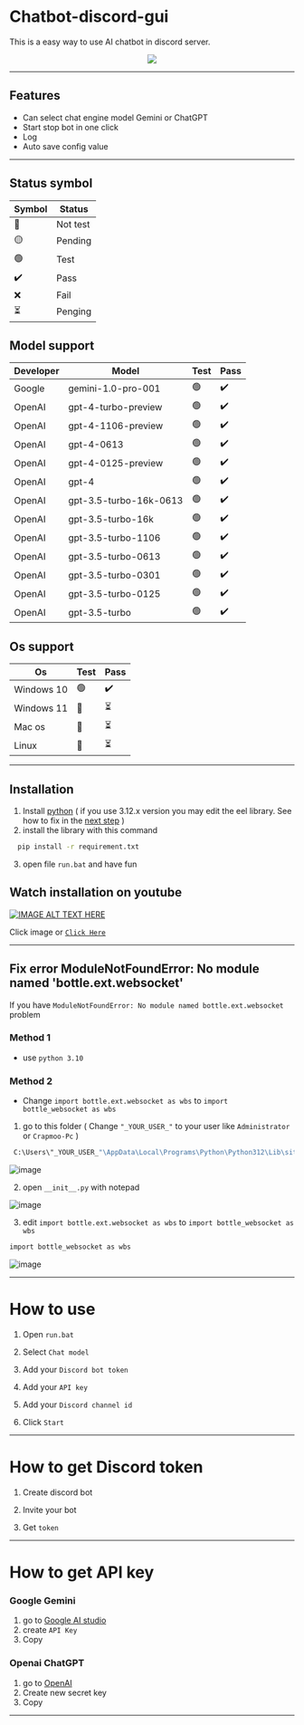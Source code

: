 
# Chatbot-discord-gui 

This is a easy way to use AI chatbot in discord server.



<div align="center">
    <img src="https://cdn.discordapp.com/attachments/1169126665935405126/1220337452020138096/image.png?ex=660e92d1&is=65fc1dd1&hm=ff53eb3172b42014f1c9d3c08589be7ebfcc20c578bdd93069d420356d5e8cf6&">
</div>

---

## Features

- Can select chat engine model Gemini or ChatGPT
- Start stop bot in one click
- Log
- Auto save config value

---


## Status symbol
|   Symbol  | Status |
|----------|---------|
| 🔴      | Not test |
| 🟡 | Pending |
|🟢 |  Test |
| ✔️ | Pass |
| ❌ | Fail |
| ⏳ | Penging|



## Model support

|    Developer          | Model                                                               | Test | Pass |
| ----------------- | ------------------------------------------------------------------ | ------| ------|
| Google | gemini-1.0-pro-001 | 🟢 | ✔️ |
| OpenAI | gpt-4-turbo-preview | 🟢 | ✔️ |
| OpenAI | gpt-4-1106-preview | 🟢 | ✔️ |
| OpenAI | gpt-4-0613 | 🟢| ✔️ |
| OpenAI | gpt-4-0125-preview | 🟢 | ✔️ |
| OpenAI | gpt-4 | 🟢 | ✔️ |
| OpenAI | gpt-3.5-turbo-16k-0613 | 🟢 | ✔️ |
| OpenAI | gpt-3.5-turbo-16k | 🟢 | ✔️ |
| OpenAI | gpt-3.5-turbo-1106 | 🟢 | ✔️ |
| OpenAI | gpt-3.5-turbo-0613 | 🟢 | ✔️ |
| OpenAI | gpt-3.5-turbo-0301 | 🟢 | ✔️ |
| OpenAI | gpt-3.5-turbo-0125 | 🟢 | ✔️ |
| OpenAI | gpt-3.5-turbo | 🟢 | ✔️ |

## Os support

|    Os          | Test | Pass |
| -------------- | -----| ---- |
| Windows 10     | 🟢   | ✔️  |
| Windows 11     | 🔴   | ⏳  |
| Mac os     | 🔴   | ⏳  |
| Linux    | 🔴   | ⏳  |

---

## Installation

1. Install [python](https://www.python.org/) ( if you use 3.12.x version you may edit the eel library. See how to fix in the [next step](https://github.com/Crapmoo/Chatbot-Discord-Gui?tab=readme-ov-file#fix-error-modulenotfounderror-no-module-named-bottleextwebsocket) )
2. install the library with this command

```bash
  pip install -r requirement.txt
```
3. open file `run.bat` and have fun


## Watch installation on youtube 
[![IMAGE ALT TEXT HERE](https://img.youtube.com/vi/t0Hv2SqklPM/0.jpg)](https://www.youtube.com/watch?v=t0Hv2SqklPM)

Click image or [`Click Here`](www.youtube.com/watch?v=t0Hv2SqklPM)

---

## Fix error ModuleNotFoundError: No module named 'bottle.ext.websocket'

 If you have `ModuleNotFoundError: No module named bottle.ext.websocket`  problem 

### Method 1
 - use `python 3.10`

### Method 2
 - Change `import bottle.ext.websocket as wbs`  to  `import bottle_websocket as wbs`
   
 1. go to this folder ( Change `"_YOUR_USER_"` to your user like `Administrator` or `Crapmoo-Pc` )
 ```bash
  C:\Users\"_YOUR_USER_"\AppData\Local\Programs\Python\Python312\Lib\site-packages\eel
 ```
 ![image](https://cdn.discordapp.com/attachments/1169126665935405126/1220347422904029194/image.png?ex=660e9c1a&is=65fc271a&hm=0deeb783c8d5b1c18b7c52d0d6b5d9c94f0c3b700018a00d8f1153e3bfe51212&)

 2. open `__init__.py` with notepad
 
 ![image](https://cdn.discordapp.com/attachments/1169126665935405126/1220349069004640317/image.png?ex=660e9da3&is=65fc28a3&hm=2c87ff3ac7ed57e9054f557398d93c8c48733ffb76f9468ba8ecadd5f86451f4&)


 3. edit `import bottle.ext.websocket as wbs`  to  `import bottle_websocket as wbs`
 ```bash
 import bottle_websocket as wbs
 ```

 ![image](https://cdn.discordapp.com/attachments/1169126665935405126/1220349159685750854/image.png?ex=660e9db8&is=65fc28b8&hm=613efa62e8a75168c843da981e33ee323a7eb536587a6334ffe5eff67f234bd0&)

---


# How to use

1. Open `run.bat`

2. Select `Chat model`

3. Add your `Discord bot token`

4. Add your `API key`

5. Add your `Discord channel id`

6. Click `Start`

---


# How to get Discord token

1. Create discord bot

2. Invite your bot

3. Get `token`

---

# How to get API key

### Google Gemini
 1. go to [Google AI studio](https://aistudio.google.com/app/apikey)
 2. create `API Key`
 3. Copy

### Openai ChatGPT

1. go to [OpenAI](https://platform.openai.com/api-keys)
2. Create new secret key
3. Copy
   
---
    


